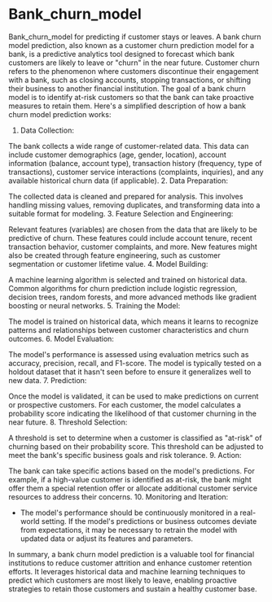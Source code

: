 # Bank_churn_model
Bank_churn_model for predicting if customer stays or leaves.
A bank churn model prediction, also known as a customer churn prediction model for a bank, is a predictive analytics tool designed to forecast which bank customers are likely to leave or "churn" in the near future. Customer churn refers to the phenomenon where customers discontinue their engagement with a bank, such as closing accounts, stopping transactions, or shifting their business to another financial institution. The goal of a bank churn model is to identify at-risk customers so that the bank can take proactive measures to retain them. Here's a simplified description of how a bank churn model prediction works:

1. Data Collection:

The bank collects a wide range of customer-related data. This data can include customer demographics (age, gender, location), account information (balance, account type), transaction history (frequency, type of transactions), customer service interactions (complaints, inquiries), and any available historical churn data (if applicable).
2. Data Preparation:

The collected data is cleaned and prepared for analysis. This involves handling missing values, removing duplicates, and transforming data into a suitable format for modeling.
3. Feature Selection and Engineering:

Relevant features (variables) are chosen from the data that are likely to be predictive of churn. These features could include account tenure, recent transaction behavior, customer complaints, and more. New features might also be created through feature engineering, such as customer segmentation or customer lifetime value.
4. Model Building:

A machine learning algorithm is selected and trained on historical data. Common algorithms for churn prediction include logistic regression, decision trees, random forests, and more advanced methods like gradient boosting or neural networks.
5. Training the Model:

The model is trained on historical data, which means it learns to recognize patterns and relationships between customer characteristics and churn outcomes.
6. Model Evaluation:

The model's performance is assessed using evaluation metrics such as accuracy, precision, recall, and F1-score. The model is typically tested on a holdout dataset that it hasn't seen before to ensure it generalizes well to new data.
7. Prediction:

Once the model is validated, it can be used to make predictions on current or prospective customers. For each customer, the model calculates a probability score indicating the likelihood of that customer churning in the near future.
8. Threshold Selection:

A threshold is set to determine when a customer is classified as "at-risk" of churning based on their probability score. This threshold can be adjusted to meet the bank's specific business goals and risk tolerance.
9. Action:

The bank can take specific actions based on the model's predictions. For example, if a high-value customer is identified as at-risk, the bank might offer them a special retention offer or allocate additional customer service resources to address their concerns.
10. Monitoring and Iteration:
- The model's performance should be continuously monitored in a real-world setting. If the model's predictions or business outcomes deviate from expectations, it may be necessary to retrain the model with updated data or adjust its features and parameters.

In summary, a bank churn model prediction is a valuable tool for financial institutions to reduce customer attrition and enhance customer retention efforts. It leverages historical data and machine learning techniques to predict which customers are most likely to leave, enabling proactive strategies to retain those customers and sustain a healthy customer base.
